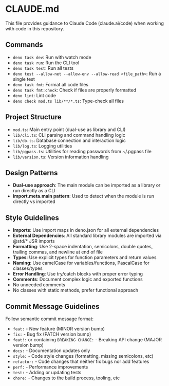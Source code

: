 # CLAUDE.md

This file provides guidance to Claude Code (claude.ai/code) when working with
code in this repository.

## Commands

- `deno task dev`: Run with watch mode
- `deno task run`: Run the CLI tool
- `deno task test`: Run all tests
- `deno test --allow-net --allow-env --allow-read <file_path>`: Run a single
  test
- `deno task fmt`: Format all code files
- `deno task fmt:check`: Check if files are properly formatted
- `deno lint`: Lint code
- `deno check mod.ts lib/**/*.ts`: Type-check all files

## Project Structure

- `mod.ts`: Main entry point (dual-use as library and CLI)
- `lib/cli.ts`: CLI parsing and command handling logic
- `lib/db.ts`: Database connection and interaction logic
- `lib/log.ts`: Logging utilities
- `lib/pgpass.ts`: Utilities for reading passwords from ~/.pgpass file
- `lib/version.ts`: Version information handling

## Design Patterns

- **Dual-use approach**: The main module can be imported as a library or run
  directly as a CLI
- **import.meta.main pattern**: Used to detect when the module is run directly
  vs imported

## Style Guidelines

- **Imports**: Use import maps in deno.json for all external dependencies
- **External Dependencies**: All standard library modules are imported via
  @std/* JSR imports
- **Formatting**: Use 2-space indentation, semicolons, double quotes, trailing commas, and newline at end of file
- **Types**: Use explicit types for function parameters and return values
- **Naming**: Use camelCase for variables/functions, PascalCase for
  classes/types
- **Error Handling**: Use try/catch blocks with proper error typing
- **Comments**: Document complex logic and exported functions
- No unneeded comments
- No classes with static methods, prefer functional approach

## Commit Message Guidelines

Follow semantic commit message format:

- `feat:` - New feature (MINOR version bump)
- `fix:` - Bug fix (PATCH version bump)
- `feat!:` or containing `BREAKING CHANGE:` - Breaking API change (MAJOR version
  bump)
- `docs:` - Documentation updates only
- `style:` - Code style changes (formatting, missing semicolons, etc)
- `refactor:` - Code changes that neither fix bugs nor add features
- `perf:` - Performance improvements
- `test:` - Adding or updating tests
- `chore:` - Changes to the build process, tooling, etc
